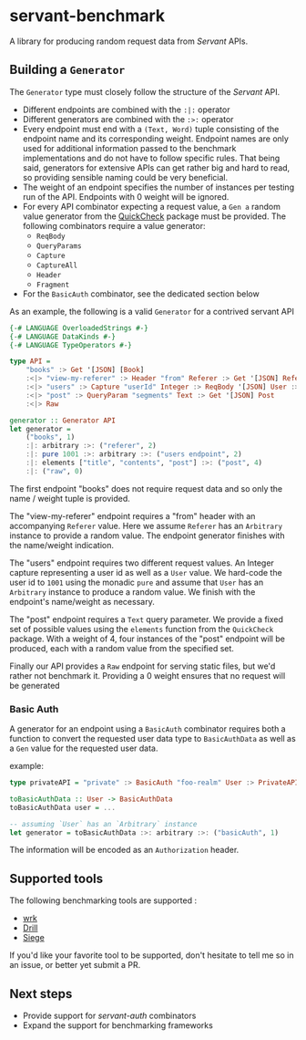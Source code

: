 # servant-benchmark

A library for producing random request data from *Servant* APIs. 

## Building a `Generator`

The `Generator` type must closely follow the structure of the *Servant* API. 

* Different endpoints are combined with the `:|:` operator
* Different generators are combined with the `:>:` operator
* Every endpoint must end with a  `(Text, Word)` tuple consisting of the endpoint name and its corresponding weight.
  Endpoint names are only used for additional information passed to the benchmark implementations
  and do not have to follow specific rules. That being said, generators for extensive APIs can get
  rather big and hard to read, so providing sensible naming could be very beneficial.  
* The weight of an endpoint specifies the number of instances per testing run
  of the API. Endpoints with 0 weight will be ignored.
* For every API combinator expecting a request value, a `Gen a` random value generator from the
  [QuickCheck](https://hackage.haskell.org/package/QuickCheck) package must be provided. 
  The following combinators require a value generator:
    * `ReqBody`
    * `QueryParams`
    * `Capture`
    * `CaptureAll`
    * `Header`
    * `Fragment`
* For the `BasicAuth` combinator, see the dedicated section below 

As an example, the following is a valid `Generator` for a contrived servant API

````haskell
{-# LANGUAGE OverloadedStrings #-}
{-# LANGUAGE DataKinds #-}
{-# LANGUAGE TypeOperators #-}

type API = 
    "books" :> Get '[JSON] [Book]
    :<|> "view-my-referer" :> Header "from" Referer :> Get '[JSON] Referer
    :<|> "users" :> Capture "userId" Integer :> ReqBody '[JSON] User :> Put '[JSON] User
    :<|> "post" :> QueryParam "segments" Text :> Get '[JSON] Post
    :<|> Raw

generator :: Generator API
let generator =
    ("books", 1)
    :|: arbitrary :>: ("referer", 2)
    :|: pure 1001 :>: arbitrary :>: ("users endpoint", 2)
    :|: elements ["title", "contents", "post"] :>: ("post", 4)
    :|: ("raw", 0)
````

The first endpoint "books" does not require request data and so only the name / weight tuple is
provided.

The "view-my-referer" endpoint requires a "from" header with an accompanying `Referer` value. Here
we assume `Referer` has an `Arbitrary` instance to provide a random value. The endpoint generator
finishes with the name/weight indication.

The "users" endpoint requires two different request values. An Integer capture representing a user
id as well as a `User` value. We hard-code the user id to `1001` using the monadic `pure` and assume that
`User` has an `Arbitrary` instance to produce a random value. We finish with the endpoint's name/weight as necessary.

The "post" endpoint requires a `Text` query parameter. We provide a fixed set of possible values
using the `elements` function from the `QuickCheck` package. With a weight of 4, four instances of
the "post" endpoint will be produced, each with a random value from the specified set.

Finally our API provides a `Raw` endpoint for serving static files, but we'd rather not benchmark
it. Providing a 0 weight ensures that no request will be generated 

### Basic Auth

A generator for an endpoint using a `BasicAuth` combinator requires both a function to convert the
requested user data type to `BasicAuthData` as well as a `Gen` value for the requested user data. 

example:

````haskell
type privateAPI = "private" :> BasicAuth "foo-realm" User :> PrivateAPI

toBasicAuthData :: User -> BasicAuthData
toBasicAuthData user = ... 

-- assuming `User` has an `Arbitrary` instance
let generator = toBasicAuthData :>: arbitrary :>: ("basicAuth", 1)
````

The information will be encoded as an `Authorization` header.

## Supported tools

The following benchmarking tools are supported :

- [wrk](https://github.com/wg/wrk)
- [Drill](https://github.com/fcsonline/drill)
- [Siege](src/Servant/Benchmark/Tools/Siege.hs)

If you'd like your favorite tool to be supported, don't hesitate to tell me so in an issue,
or better yet submit a PR.

## Next steps

* Provide support for *servant-auth* combinators
* Expand the support for benchmarking frameworks
